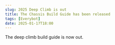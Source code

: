 ```yaml
---
slug: 2025 Deep Climb is out
title: The Chassis Build Guide has been released
tags: [Everybot]
date: 2025-01-17T18:00
---
```


The deep climb build guide is now out. 

<!-- truncate -->